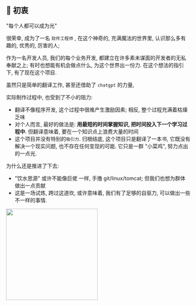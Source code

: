 ## 🎉 初衷

"每个人都可以成为光"

很荣幸,  成为了一名 `软件工程师` ,  在这个神奇的,  充满魔法的世界里,  认识那么多有趣的,  优秀的,  厉害的人;

作为一名开发人员,  我们的每个业务开发,  都建立在许多素未谋面的开发者的无私奉献之上;  有时也想能有机会做点什么,  为这个世界出一份力.  在这个想法的指引下, 有了现在这个项目.

虽然只是简单的翻译工作,  甚至还借助了 `chatgpt` 的力量,

实际制作过程中,  也受到了不小的阻力:

- 翻译不像程序开发,  这个过程中很难产生激励因素;  相反, 整个过程充满着枯燥乏味
- 对个人而言,  最好的做法是:  **用最短的时间掌握知识, 把时间投入下一个学习过程中**.  但翻译意味着,  要在一个知识点上浪费大量的时间
- 这个项目并没有特别的`吸引力`.  归根结底,  这个项目只是翻译了一本书,  它既没有解决一个现实问题,  也不存在任何变现的可能.  它只是一群 "小菜鸡",  努力点出的一点光.

为什么还是推进了下去:

- "饮水思源" 或许不能像巨佬 一样,  手撸 git/linux/tomcat;  但我们也想为群体做出一点贡献
- 这是一场试炼,  跨过这道坎, 或许意味着, 我们有了足够的自驱力, 可以做出一些不一样的事情.

<img src="https://cdn.jsdelivr.net/gh/gaoxiang15125/BlogImage@master/dva.jpg" width='250' height='250' />

